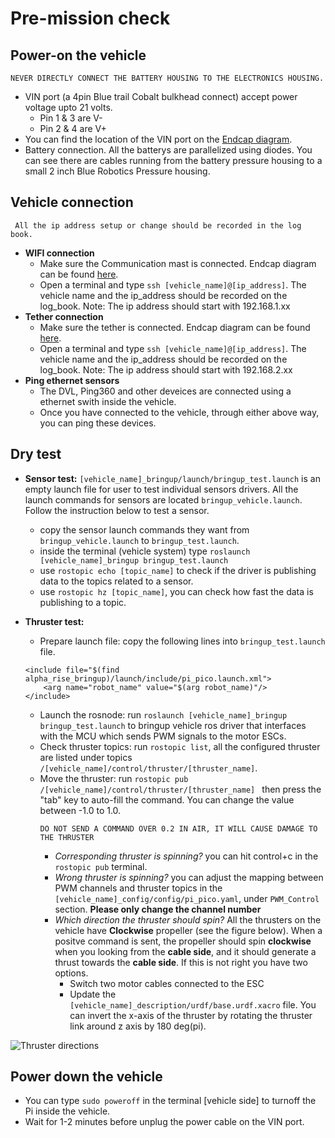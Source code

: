 # Pre-mission check

## Power-on the vehicle

```
NEVER DIRECTLY CONNECT THE BATTERY HOUSING TO THE ELECTRONICS HOUSING.
```
- VIN port (a 4pin Blue trail Cobalt bulkhead connect) accept power voltage upto 21 volts.
    - Pin 1 & 3 are V-
    - Pin 2 & 4 are V+
- You can find the location of the VIN port on the [Endcap diagram](https://github.com/GSO-soslab/alpha_hardware_release/blob/main/Electronics/doc/v1_Endcap.pdf).
- Battery connection. All the batterys are parallelized using diodes. You can see there are cables running from the battery pressure housing to a small 2 inch Blue Robotics Pressure housing. 

## Vehicle connection
```
 All the ip address setup or change should be recorded in the log book.
 ```
- **WIFI connection**
    - Make sure the Communication mast is connected. Endcap diagram can be found [here](https://github.com/GSO-soslab/alpha_hardware_release/blob/main/Electronics/doc/v1_Endcap.pdf).
    -  Open a terminal and type `ssh [vehicle_name]@[ip_address]`. The vehicle name and the ip_address should be recorded on the log_book. Note: The ip address should start with 192.168.1.xx
- **Tether connection**
    - Make sure the tether is connected. Endcap diagram can be found [here](https://github.com/GSO-soslab/alpha_hardware_release/blob/main/Electronics/doc/v1_Endcap.pdf).
    -  Open a terminal and type `ssh [vehicle_name]@[ip_address]`. The vehicle name and the ip_address should be recorded on the log_book. Note: The ip address should start with 192.168.2.xx
- **Ping ethernet sensors**
    - The DVL, Ping360 and other deveices are connected using a ethernet swith inside the vehicle. 
    - Once you have connected to the vehicle, through either above way, you can ping these devices.
    

## Dry test
- **Sensor test:** `[vehicle_name]_bringup/launch/bringup_test.launch` is an empty launch file for user to test individual sensors drivers. All the launch commands for sensors are located `bringup_vehicle.launch`. Follow the instruction below to test a sensor.
    - copy the sensor launch commands they want from `bringup_vehicle.launch` to `bringup_test.launch`.
    - inside the terminal (vehicle system) type `roslaunch [vehicle_name]_bringup bringup_test.launch`
    - use `rostopic echo [topic_name]` to check if the driver is publishing data to the topics related to a sensor.
    - use `rostopic hz [topic_name]`, you can check how fast the data is publishing to a topic.
    
- **Thruster test:** 
    - Prepare launch file: copy the following lines into `bringup_test.launch` file.
    ```
    <include file="$(find alpha_rise_bringup)/launch/include/pi_pico.launch.xml">
        <arg name="robot_name" value="$(arg robot_name)"/>
    </include>
    ```
    - Launch the rosnode: run `roslaunch [vehicle_name]_bringup bringup_test.launch` to bringup vehicle ros driver that interfaces with the MCU which sends PWM signals to the motor ESCs.
    - Check thruster topics: run `rostopic list`, all the configured thruster are listed under topics `/[vehicle_name]/control/thruster/[thruster_name]`. 
    - Move the thruster: run `rostopic pub /[vehicle_name]/control/thruster/[thruster_name] ` then press the "tab" key to auto-fill the command. You can change the value between -1.0 to 1.0. 
        ```
        DO NOT SEND A COMMAND OVER 0.2 IN AIR, IT WILL CAUSE DAMAGE TO THE THRUSTER
        ```
        - *Corresponding thruster is spinning?* you can hit control+c in the `rostopic pub` terminal.
        - *Wrong thruster is spinning?* you can adjust the mapping between PWM channels and thruster topics in the `[vehicle_name]_config/config/pi_pico.yaml`, under `PWM_Control` section.    **Please only change the channel number**
        - *Which direction the thruster should spin?* All the thrusters on the vehicle have **Clockwise** propeller (see the figure below). When a positve command is sent, the propeller should spin **clockwise** when you looking from the **cable side**, and it should generate a thrust towards the **cable side**. If this is not right you have two options.
            - Switch two motor cables connected to the ESC
            - Update the `[vehicle_name]_description/urdf/base.urdf.xacro` file. You can invert the x-axis of the thruster by rotating the thruster link around z axis by 180 deg(pi). 

![Thruster directions](http://url/to/img.png)

## Power down the vehicle
- You can type `sudo poweroff` in the terminal [vehicle side] to turnoff the Pi inside the vehicle.
- Wait for 1-2 minutes before unplug the power cable on the VIN port.